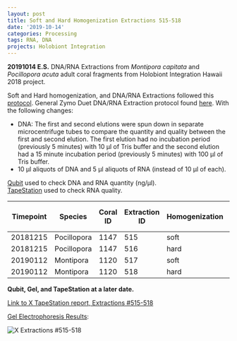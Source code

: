 ```yaml
---
layout: post
title: Soft and Hard Homogenization Extractions 515-518
date: '2019-10-14'
categories: Processing
tags: RNA, DNA
projects: Holobiont Integration
---
```


**20191014 E.S.**
DNA/RNA Extractions from *Montipora capitata* and *Pocillopora acuta* adult coral fragments from Holobiont Integration Hawaii 2018 project.  

Soft and Hard homogenization, and DNA/RNA Extractions followed this [protocol](https://github.com/emmastrand/EmmaStrand_Notebook/blob/master/_posts/2019-06-05-Soft-and-Hard-Homogenization-Protocol.md). General Zymo Duet DNA/RNA Extraction protocol found [here](https://github.com/emmastrand/EmmaStrand_Notebook/blob/master/_posts/2019-05-31-Zymo-Duet-RNA-DNA-Extraction-Protocol.md). With the following changes:  
- DNA: The first and second elutions were spun down in separate microcentrifuge tubes to compare the quantity and quality between the first and second elution. The first elution had no incubation period (previously 5 minutes) with 10 μl of Tris buffer and the second elution had a 15 minute incubation period (previously 5 minutes) with 100 μl of Tris buffer.  
- 10 μl aliquots of DNA and 5 μl aliquots of RNA (instead of 10 μl of each).    


[Qubit](https://github.com/emmastrand/EmmaStrand_Notebook/blob/master/_posts/2019-05-31-Qubit-Protocol.md) used to check DNA and RNA quantity (ng/μl).  
[TapeStation](https://github.com/emmastrand/EmmaStrand_Notebook/blob/master/_posts/2019-05-31-TapeStation-Protocol.md) used to check RNA quality.

| Timepoint | Species     | Coral ID | Extraction ID | Homogenization | DNA Reading 1 | DNA Reading 2 | Average DNA ng/μl | RNA Reading 1 | RNA Reading 2 | Average RNA ng/μl | RIN |
|-----------|-------------|----------|---------------|----------------|---------------|---------------|-------------------|---------------|---------------|-------------------|-----|
| 20181215  | Pocillopora | 1147     | 515           | soft           | 113           | 113           | 113               | 147           | 146           | 146.5             | 6.9 |
| 20181215  | Pocillopora | 1147     | 516           | hard           | 32.4          | 32.2          | 32.3              | 55.2          | 55.4          | 55.3              | NA  |
| 20190112  | Montipora   | 1120     | 517           | soft           | 25.2          | 25            | 25.1              | 10.6          | 10.8          | 10.7              | 9.1 |
| 20190112  | Montipora   | 1120     | 518           | hard           | 13.1          | 13.1          | 13.1              | **            | **            | **                | NA  |

**Qubit, Gel, and TapeStation at a later date.**

[Link to X TapeStation report, Extractions #515-518]()

[Gel Electrophoresis Results](https://github.com/emmastrand/EmmaStrand_Notebook/blob/master/_posts/2019-07-16-Gel-Electrophoresis-Protocol.md):

![X Extractions #515-518]()

